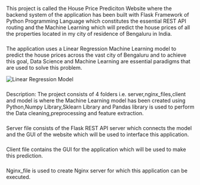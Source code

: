 ###
This project is called the House Price Prediciton Website where the backend system of the application has been built with Flask Framework of Python Programming Language 
which constitutes the essential REST API routing and the Machine Learning which will predict the house prices of all the properties located in my city of residence of Bengaluru in India.
###
The application uses a Linear Regression Machine Learning model to predict the house prices across the vast city of Bengaluru and to achieve this goal, Data Science and Machine Learning are essential paradigms that are used to solve this problem.

![Linear Regression Model](https://static.javatpoint.com/tutorial/machine-learning/images/linear-regression-in-machine-learning.png)
###
Description: The project consists of 4 folders i.e. server,nginx_files,client and model is where the Machine Learning model has been created using Python,Numpy Library,Sklearn Library and Pandas library is used to perform the Data cleaning,preprocessing and feature extraction.
###
Server file consists of the Flask REST API server which connects the model and the GUI of the website which will be used to interface this application.
###
Client file contains the GUI for the application which will be used to make this prediction.
###
Nginx_file is used to create Nginx server for which this application can be executed.
